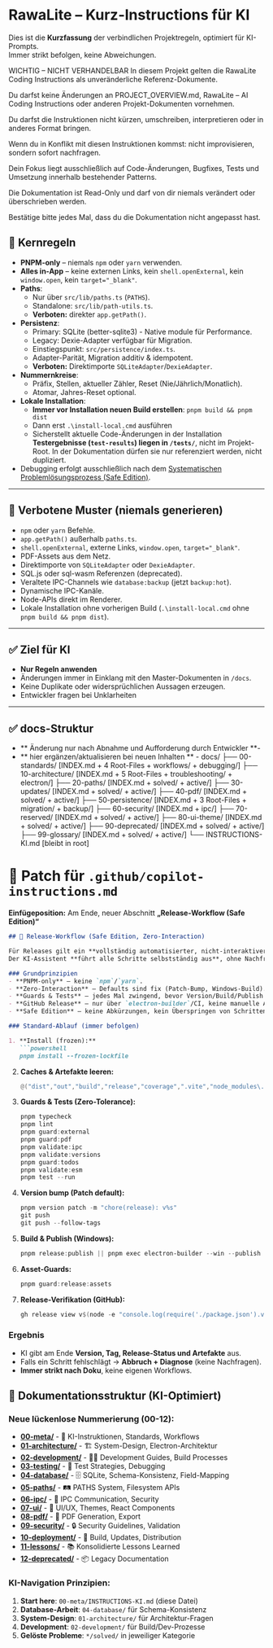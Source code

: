 # RawaLite – Kurz-Instructions für KI

Dies ist die **Kurzfassung** der verbindlichen Projektregeln, optimiert für KI-Prompts.  
Immer strikt befolgen, keine Abweichungen.

WICHTIG – NICHT VERHANDELBAR
In diesem Projekt gelten die RawaLite Coding Instructions als unveränderliche Referenz-Dokumente.

Du darfst keine Änderungen an PROJECT_OVERVIEW.md, RawaLite – AI Coding Instructions oder anderen Projekt-Dokumenten vornehmen.

Du darfst die Instruktionen nicht kürzen, umschreiben, interpretieren oder in anderes Format bringen.

Wenn du in Konflikt mit diesen Instruktionen kommst: nicht improvisieren, sondern sofort nachfragen.

Dein Fokus liegt ausschließlich auf Code-Änderungen, Bugfixes, Tests und Umsetzung innerhalb bestehender Patterns.

Die Dokumentation ist Read-Only und darf von dir niemals verändert oder überschrieben werden.

Bestätige bitte jedes Mal, dass du die Dokumentation nicht angepasst hast.

## 🔑 Kernregeln

- **PNPM-only** – niemals `npm` oder `yarn` verwenden.  
- **Alles in-App** – keine externen Links, kein `shell.openExternal`, kein `window.open`, kein `target="_blank"`.  
- **Paths**:  
  - Nur über `src/lib/paths.ts` (`PATHS`).  
  - Standalone: `src/lib/path-utils.ts`.  
  - **Verboten:** direkter `app.getPath()`.  
- **Persistenz**:  
  - Primary: SQLite (better-sqlite3) - Native module für Performance.  
  - Legacy: Dexie-Adapter verfügbar für Migration.  
  - Einstiegspunkt: `src/persistence/index.ts`.  
  - Adapter-Parität, Migration additiv & idempotent.  
  - **Verboten:** Direktimporte `SQLiteAdapter`/`DexieAdapter`.  
- **Nummernkreise**:  
  - Präfix, Stellen, aktueller Zähler, Reset (Nie/Jährlich/Monatlich).  
  - Atomar, Jahres-Reset optional.  
- **Lokale Installation**:
  - **Immer vor Installation neuen Build erstellen**: `pnpm build && pnpm dist`
  - Dann erst `.\install-local.cmd` ausführen
  - Sicherstellt aktuelle Code-Änderungen in der Installation
 **Testergebnisse (`test-results`) liegen in `/tests/`**, nicht im Projekt-Root. In der Dokumentation dürfen sie nur referenziert werden, nicht dupliziert.
 - Debugging erfolgt ausschließlich nach dem 
  [Systematischen Problemlösungsprozess (Safe Edition)](../development/DEBUGGING_STANDARDS.md).
---

## 🚫 Verbotene Muster (niemals generieren)

- `npm` oder `yarn` Befehle.  
- `app.getPath()` außerhalb `paths.ts`.  
- `shell.openExternal`, externe Links, `window.open`, `target="_blank"`.  
- PDF-Assets aus dem Netz.  
- Direktimporte von `SQLiteAdapter` oder `DexieAdapter`.  
- SQL.js oder sql-wasm Referenzen (deprecated).
- Veraltete IPC-Channels wie `database:backup` (jetzt `backup:hot`).
- Dynamische IPC-Kanäle.  
- Node-APIs direkt im Renderer.
- Lokale Installation ohne vorherigen Build (`.\install-local.cmd` ohne `pnpm build && pnpm dist`).

---

## ✅ Ziel für KI
- **Nur Regeln anwenden** 
- Änderungen immer in Einklang mit den Master-Dokumenten in `/docs`.  
- Keine Duplikate oder widersprüchlichen Aussagen erzeugen.  
- Entwickler fragen bei Unklarheiten
---

## ✅ docs-Struktur
- ** Änderung nur nach Abnahme und Aufforderung durch Entwickler **-
- ** hier ergänzen/aktualisieren bei neuen Inhalten ** - 
docs/
├── 00-standards/           [INDEX.md + 4 Root-Files + workflows/ + debugging/]
├── 10-architecture/        [INDEX.md + 5 Root-Files + troubleshooting/ + electron/]
├── 20-paths/              [INDEX.md + solved/ + active/]
├── 30-updates/            [INDEX.md + solved/ + active/]
├── 40-pdf/                [INDEX.md + solved/ + active/]
├── 50-persistence/        [INDEX.md + 3 Root-Files + migration/ + backup/]
├── 60-security/           [INDEX.md + ipc/]
├── 70-reserved/           [INDEX.md + solved/ + active/]
├── 80-ui-theme/           [INDEX.md + solved/ + active/]
├── 90-deprecated/         [INDEX.md + solved/ + active/]
├── 99-glossary/           [INDEX.md + solved/ + active/]
└── INSTRUCTIONS-KI.md     [bleibt in root]

# 📄 Patch für `.github/copilot-instructions.md`

**Einfügeposition:** Am Ende, neuer Abschnitt **„Release-Workflow (Safe Edition)“**

````markdown
## 🚀 Release-Workflow (Safe Edition, Zero-Interaction)

Für Releases gilt ein **vollständig automatisierter, nicht-interaktiver Ablauf**.  
Der KI-Assistent **führt alle Schritte selbstständig aus**, ohne Nachfragen oder To-Dos an den Benutzer.  

### Grundprinzipien
- **PNPM-only** – keine `npm`/`yarn`.  
- **Zero-Interaction** – Defaults sind fix (Patch-Bump, Windows-Build).  
- **Guards & Tests** – jedes Mal zwingend, bevor Version/Build/Publish ausgeführt wird.  
- **GitHub Release** – nur über `electron-builder`/CI, keine manuelle Assets.  
- **Safe Edition** – keine Abkürzungen, kein Überspringen von Schritten.  

### Standard-Ablauf (immer befolgen)

1. **Install (frozen):**
   ```powershell
   pnpm install --frozen-lockfile
````

2. **Caches & Artefakte leeren:**

   ```powershell
   @("dist","out","build","release","coverage",".vite","node_modules\.vite",".cache",".electron-builder","tests\test-results") | % { if (Test-Path $_) { Remove-Item -Recurse -Force $_ } }
   ```

3. **Guards & Tests (Zero-Tolerance):**

   ```powershell
   pnpm typecheck
   pnpm lint
   pnpm guard:external
   pnpm guard:pdf
   pnpm validate:ipc
   pnpm validate:versions
   pnpm guard:todos
   pnpm validate:esm
   pnpm test --run
   ```

4. **Version bump (Patch default):**

   ```powershell
   pnpm version patch -m "chore(release): v%s"
   git push
   git push --follow-tags
   ```

5. **Build & Publish (Windows):**

   ```powershell
   pnpm release:publish || pnpm exec electron-builder --win --publish always
   ```

6. **Asset-Guards:**

   ```powershell
   pnpm guard:release:assets
   ```

7. **Release-Verifikation (GitHub):**

   ```powershell
   gh release view v$(node -e "console.log(require('./package.json').version)") --json name,tagName,assets
   ```

### Ergebnis

* KI gibt am Ende **Version, Tag, Release-Status und Artefakte** aus.
* Falls ein Schritt fehlschlägt → **Abbruch + Diagnose** (keine Nachfragen).
* **Immer strikt nach Doku**, keine eigenen Workflows.

## 📁 Dokumentationsstruktur (KI-Optimiert)

### **Neue lückenlose Nummerierung (00-12):**

- **[00-meta/](.)** - 🤖 KI-Instruktionen, Standards, Workflows  
- **[01-architecture/](../01-architecture/)** - 🏗️ System-Design, Electron-Architektur
- **[02-development/](../02-development/)** - 👨‍💻 Development Guides, Build Processes
- **[03-testing/](../03-testing/)** - 🧪 Test Strategies, Debugging
- **[04-database/](../04-database/)** - 🗄️ SQLite, Schema-Konsistenz, Field-Mapping
- **[05-paths/](../05-paths/)** - 🛤️ PATHS System, Filesystem APIs
- **[06-ipc/](../06-ipc/)** - 🔗 IPC Communication, Security
- **[07-ui/](../07-ui/)** - 🎨 UI/UX, Themes, React Components
- **[08-pdf/](../08-pdf/)** - 📄 PDF Generation, Export
- **[09-security/](../09-security/)** - 🔒 Security Guidelines, Validation
- **[10-deployment/](../10-deployment/)** - 🚀 Build, Updates, Distribution
- **[11-lessons/](../11-lessons/)** - 📚 Konsolidierte Lessons Learned
- **[12-deprecated/](../12-deprecated/)** - 📦 Legacy Documentation

### **KI-Navigation Prinzipien:**
1. **Start here**: `00-meta/INSTRUCTIONS-KI.md` (diese Datei)
2. **Database-Arbeit**: `04-database/` für Schema-Konsistenz
3. **System-Design**: `01-architecture/` für Architektur-Fragen
4. **Development**: `02-development/` für Build/Dev-Prozesse
5. **Gelöste Probleme**: `*/solved/` in jeweiliger Kategorie

